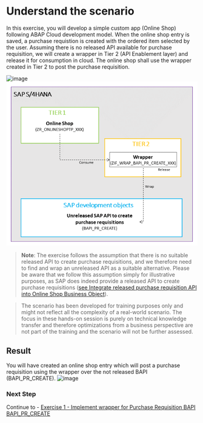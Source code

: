 # Understand the scenario

In this exercise,  you will develop a simple custom app (Online Shop) following ABAP Cloud development model. When the online shop entry is saved, a purchase requistion is created with the ordered item selected by the user. 
Assuming there is no released API available for purchase requisition, we will create a wrapper in Tier 2 (API Enablement layer) and release it for consumption in cloud. The online shop shall use the wrapper created in Tier 2 to post the purchase requisition.

   ![image](https://github.com/SAP-samples/teched2023-DT168/assets/102820487/efeda454-8d6c-4f48-ad71-677edda91409)
![](images/scenario_overview.png)


><b>Note</b>:
The exercise follows the assumption that there is no suitable released API to create purchase requisitions, and we therefore need to find and wrap an unreleased API as a suitable alternative. Please be aware that we follow this assumption simply for illustrative purposes, as SAP does indeed provide a released API to create purchase requisitions (<a href="https://developers.sap.com/tutorials/abap-s4hanacloud-purchasereq-integrate-api.html">see Integrate released purchase requisition API into Online Shop Business Object</a>).                                                                        

>The scenario has been developed for training purposes only and might not reflect all the complexity of a real-world scenario. The focus in these hands-on session is purely on technical knowledge transfer and therefore optimizations from a business perspective are not part of the training and the scenario will not be further assessed. 

## Result
You will have created an online shop entry which will post a purchase requisition using the wrapper over the not released BAPI (BAPI_PR_CREATE).
<img width="935" alt="image" src="https://github.com/SAP-samples/teched2023-DT168/assets/102820487/3b42cc3f-1fd8-41d2-be83-e6682d17c295">

### Next Step
Continue to - [Exercise 1 - Implement wrapper for Purchase Requisition BAPI BAPI_PR_CREATE](../ex1/README.md)
